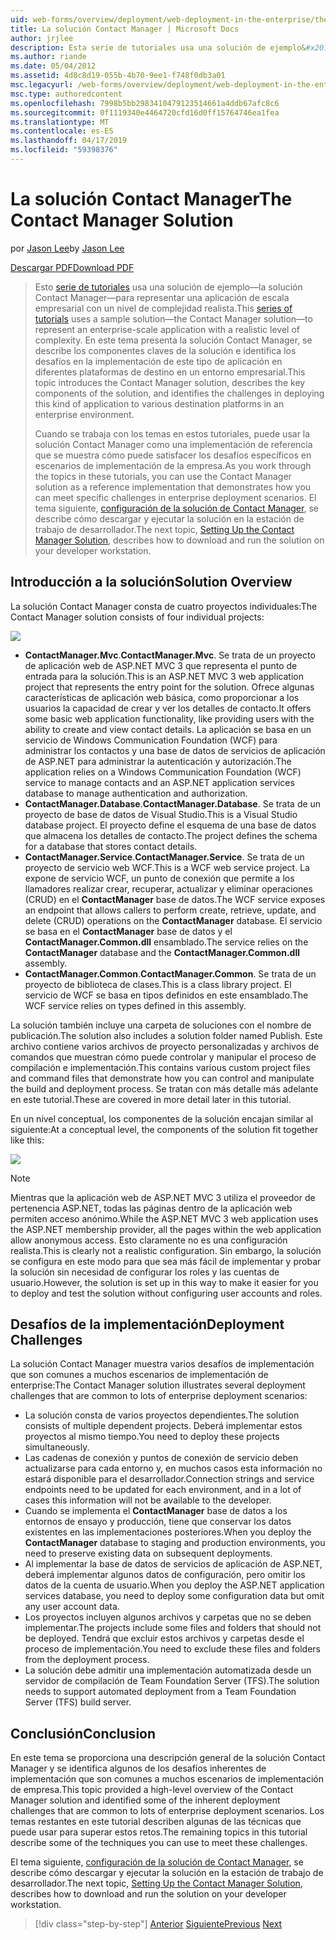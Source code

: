 ```yaml
---
uid: web-forms/overview/deployment/web-deployment-in-the-enterprise/the-contact-manager-solution
title: La solución Contact Manager | Microsoft Docs
author: jrjlee
description: Esta serie de tutoriales usa una solución de ejemplo&#x2014;la solución Contact Manager&#x2014;para representar una aplicación de escala empresarial con una redistribución realista...
ms.author: riande
ms.date: 05/04/2012
ms.assetid: 4d8c8d19-055b-4b70-9ee1-f748f0db3a01
msc.legacyurl: /web-forms/overview/deployment/web-deployment-in-the-enterprise/the-contact-manager-solution
msc.type: authoredcontent
ms.openlocfilehash: 7998b5bb2983410479123514661a4ddb67afc8c6
ms.sourcegitcommit: 0f1119340e4464720cfd16d0ff15764746ea1fea
ms.translationtype: MT
ms.contentlocale: es-ES
ms.lasthandoff: 04/17/2019
ms.locfileid: "59398376"
---
```

# <a name="the-contact-manager-solution"></a><span data-ttu-id="9181d-103">La solución Contact Manager</span><span class="sxs-lookup"><span data-stu-id="9181d-103">The Contact Manager Solution</span></span>

<span data-ttu-id="9181d-104">por [Jason Lee](https://github.com/jrjlee)</span><span class="sxs-lookup"><span data-stu-id="9181d-104">by [Jason Lee](https://github.com/jrjlee)</span></span>

[<span data-ttu-id="9181d-105">Descargar PDF</span><span class="sxs-lookup"><span data-stu-id="9181d-105">Download PDF</span></span>](https://msdnshared.blob.core.windows.net/media/MSDNBlogsFS/prod.evol.blogs.msdn.com/CommunityServer.Blogs.Components.WeblogFiles/00/00/00/63/56/8130.DeployingWebAppsInEnterpriseScenarios.pdf)

> <span data-ttu-id="9181d-106">Esto [serie de tutoriales](web-deployment-in-the-enterprise.md) usa una solución de ejemplo&#x2014;la solución Contact Manager&#x2014;para representar una aplicación de escala empresarial con un nivel de complejidad realista.</span><span class="sxs-lookup"><span data-stu-id="9181d-106">This [series of tutorials](web-deployment-in-the-enterprise.md) uses a sample solution&#x2014;the Contact Manager solution&#x2014;to represent an enterprise-scale application with a realistic level of complexity.</span></span> <span data-ttu-id="9181d-107">En este tema presenta la solución Contact Manager, se describe los componentes claves de la solución e identifica los desafíos en la implementación de este tipo de aplicación en diferentes plataformas de destino en un entorno empresarial.</span><span class="sxs-lookup"><span data-stu-id="9181d-107">This topic introduces the Contact Manager solution, describes the key components of the solution, and identifies the challenges in deploying this kind of application to various destination platforms in an enterprise environment.</span></span>
> 
> <span data-ttu-id="9181d-108">Cuando se trabaja con los temas en estos tutoriales, puede usar la solución Contact Manager como una implementación de referencia que se muestra cómo puede satisfacer los desafíos específicos en escenarios de implementación de la empresa.</span><span class="sxs-lookup"><span data-stu-id="9181d-108">As you work through the topics in these tutorials, you can use the Contact Manager solution as a reference implementation that demonstrates how you can meet specific challenges in enterprise deployment scenarios.</span></span> <span data-ttu-id="9181d-109">El tema siguiente, [configuración de la solución de Contact Manager](setting-up-the-contact-manager-solution.md), se describe cómo descargar y ejecutar la solución en la estación de trabajo de desarrollador.</span><span class="sxs-lookup"><span data-stu-id="9181d-109">The next topic, [Setting Up the Contact Manager Solution](setting-up-the-contact-manager-solution.md), describes how to download and run the solution on your developer workstation.</span></span>


## <a name="solution-overview"></a><span data-ttu-id="9181d-110">Introducción a la solución</span><span class="sxs-lookup"><span data-stu-id="9181d-110">Solution Overview</span></span>

<span data-ttu-id="9181d-111">La solución Contact Manager consta de cuatro proyectos individuales:</span><span class="sxs-lookup"><span data-stu-id="9181d-111">The Contact Manager solution consists of four individual projects:</span></span>

![](the-contact-manager-solution/_static/image1.png)

- <span data-ttu-id="9181d-112">**ContactManager.Mvc**.</span><span class="sxs-lookup"><span data-stu-id="9181d-112">**ContactManager.Mvc**.</span></span> <span data-ttu-id="9181d-113">Se trata de un proyecto de aplicación web de ASP.NET MVC 3 que representa el punto de entrada para la solución.</span><span class="sxs-lookup"><span data-stu-id="9181d-113">This is an ASP.NET MVC 3 web application project that represents the entry point for the solution.</span></span> <span data-ttu-id="9181d-114">Ofrece algunas características de aplicación web básica, como proporcionar a los usuarios la capacidad de crear y ver los detalles de contacto.</span><span class="sxs-lookup"><span data-stu-id="9181d-114">It offers some basic web application functionality, like providing users with the ability to create and view contact details.</span></span> <span data-ttu-id="9181d-115">La aplicación se basa en un servicio de Windows Communication Foundation (WCF) para administrar los contactos y una base de datos de servicios de aplicación de ASP.NET para administrar la autenticación y autorización.</span><span class="sxs-lookup"><span data-stu-id="9181d-115">The application relies on a Windows Communication Foundation (WCF) service to manage contacts and an ASP.NET application services database to manage authentication and authorization.</span></span>
- <span data-ttu-id="9181d-116">**ContactManager.Database**.</span><span class="sxs-lookup"><span data-stu-id="9181d-116">**ContactManager.Database**.</span></span> <span data-ttu-id="9181d-117">Se trata de un proyecto de base de datos de Visual Studio.</span><span class="sxs-lookup"><span data-stu-id="9181d-117">This is a Visual Studio database project.</span></span> <span data-ttu-id="9181d-118">El proyecto define el esquema de una base de datos que almacena los detalles de contacto.</span><span class="sxs-lookup"><span data-stu-id="9181d-118">The project defines the schema for a database that stores contact details.</span></span>
- <span data-ttu-id="9181d-119">**ContactManager.Service**.</span><span class="sxs-lookup"><span data-stu-id="9181d-119">**ContactManager.Service**.</span></span> <span data-ttu-id="9181d-120">Se trata de un proyecto de servicio web WCF.</span><span class="sxs-lookup"><span data-stu-id="9181d-120">This is a WCF web service project.</span></span> <span data-ttu-id="9181d-121">La expone de servicio WCF, un punto de conexión que permite a los llamadores realizar crear, recuperar, actualizar y eliminar operaciones (CRUD) en el **ContactManager** base de datos.</span><span class="sxs-lookup"><span data-stu-id="9181d-121">The WCF service exposes an endpoint that allows callers to perform create, retrieve, update, and delete (CRUD) operations on the **ContactManager** database.</span></span> <span data-ttu-id="9181d-122">El servicio se basa en el **ContactManager** base de datos y el **ContactManager.Common.dll** ensamblado.</span><span class="sxs-lookup"><span data-stu-id="9181d-122">The service relies on the **ContactManager** database and the **ContactManager.Common.dll** assembly.</span></span>
- <span data-ttu-id="9181d-123">**ContactManager.Common**.</span><span class="sxs-lookup"><span data-stu-id="9181d-123">**ContactManager.Common**.</span></span> <span data-ttu-id="9181d-124">Se trata de un proyecto de biblioteca de clases.</span><span class="sxs-lookup"><span data-stu-id="9181d-124">This is a class library project.</span></span> <span data-ttu-id="9181d-125">El servicio de WCF se basa en tipos definidos en este ensamblado.</span><span class="sxs-lookup"><span data-stu-id="9181d-125">The WCF service relies on types defined in this assembly.</span></span>

<span data-ttu-id="9181d-126">La solución también incluye una carpeta de soluciones con el nombre de publicación.</span><span class="sxs-lookup"><span data-stu-id="9181d-126">The solution also includes a solution folder named Publish.</span></span> <span data-ttu-id="9181d-127">Este archivo contiene varios archivos de proyecto personalizadas y archivos de comandos que muestran cómo puede controlar y manipular el proceso de compilación e implementación.</span><span class="sxs-lookup"><span data-stu-id="9181d-127">This contains various custom project files and command files that demonstrate how you can control and manipulate the build and deployment process.</span></span> <span data-ttu-id="9181d-128">Se tratan con más detalle más adelante en este tutorial.</span><span class="sxs-lookup"><span data-stu-id="9181d-128">These are covered in more detail later in this tutorial.</span></span>

<span data-ttu-id="9181d-129">En un nivel conceptual, los componentes de la solución encajan similar al siguiente:</span><span class="sxs-lookup"><span data-stu-id="9181d-129">At a conceptual level, the components of the solution fit together like this:</span></span>

![](the-contact-manager-solution/_static/image2.png)

> [!NOTE]
> <span data-ttu-id="9181d-130">Mientras que la aplicación web de ASP.NET MVC 3 utiliza el proveedor de pertenencia ASP.NET, todas las páginas dentro de la aplicación web permiten acceso anónimo.</span><span class="sxs-lookup"><span data-stu-id="9181d-130">While the ASP.NET MVC 3 web application uses the ASP.NET membership provider, all the pages within the web application allow anonymous access.</span></span> <span data-ttu-id="9181d-131">Esto claramente no es una configuración realista.</span><span class="sxs-lookup"><span data-stu-id="9181d-131">This is clearly not a realistic configuration.</span></span> <span data-ttu-id="9181d-132">Sin embargo, la solución se configura en este modo para que sea más fácil de implementar y probar la solución sin necesidad de configurar los roles y las cuentas de usuario.</span><span class="sxs-lookup"><span data-stu-id="9181d-132">However, the solution is set up in this way to make it easier for you to deploy and test the solution without configuring user accounts and roles.</span></span>


## <a name="deployment-challenges"></a><span data-ttu-id="9181d-133">Desafíos de la implementación</span><span class="sxs-lookup"><span data-stu-id="9181d-133">Deployment Challenges</span></span>

<span data-ttu-id="9181d-134">La solución Contact Manager muestra varios desafíos de implementación que son comunes a muchos escenarios de implementación de enterprise:</span><span class="sxs-lookup"><span data-stu-id="9181d-134">The Contact Manager solution illustrates several deployment challenges that are common to lots of enterprise deployment scenarios:</span></span>

- <span data-ttu-id="9181d-135">La solución consta de varios proyectos dependientes.</span><span class="sxs-lookup"><span data-stu-id="9181d-135">The solution consists of multiple dependent projects.</span></span> <span data-ttu-id="9181d-136">Deberá implementar estos proyectos al mismo tiempo.</span><span class="sxs-lookup"><span data-stu-id="9181d-136">You need to deploy these projects simultaneously.</span></span>
- <span data-ttu-id="9181d-137">Las cadenas de conexión y puntos de conexión de servicio deben actualizarse para cada entorno y, en muchos casos esta información no estará disponible para el desarrollador.</span><span class="sxs-lookup"><span data-stu-id="9181d-137">Connection strings and service endpoints need to be updated for each environment, and in a lot of cases this information will not be available to the developer.</span></span>
- <span data-ttu-id="9181d-138">Cuando se implementa el **ContactManager** base de datos a los entornos de ensayo y producción, tiene que conservar los datos existentes en las implementaciones posteriores.</span><span class="sxs-lookup"><span data-stu-id="9181d-138">When you deploy the **ContactManager** database to staging and production environments, you need to preserve existing data on subsequent deployments.</span></span>
- <span data-ttu-id="9181d-139">Al implementar la base de datos de servicios de aplicación de ASP.NET, deberá implementar algunos datos de configuración, pero omitir los datos de la cuenta de usuario.</span><span class="sxs-lookup"><span data-stu-id="9181d-139">When you deploy the ASP.NET application services database, you need to deploy some configuration data but omit any user account data.</span></span>
- <span data-ttu-id="9181d-140">Los proyectos incluyen algunos archivos y carpetas que no se deben implementar.</span><span class="sxs-lookup"><span data-stu-id="9181d-140">The projects include some files and folders that should not be deployed.</span></span> <span data-ttu-id="9181d-141">Tendrá que excluir estos archivos y carpetas desde el proceso de implementación.</span><span class="sxs-lookup"><span data-stu-id="9181d-141">You need to exclude these files and folders from the deployment process.</span></span>
- <span data-ttu-id="9181d-142">La solución debe admitir una implementación automatizada desde un servidor de compilación de Team Foundation Server (TFS).</span><span class="sxs-lookup"><span data-stu-id="9181d-142">The solution needs to support automated deployment from a Team Foundation Server (TFS) build server.</span></span>

## <a name="conclusion"></a><span data-ttu-id="9181d-143">Conclusión</span><span class="sxs-lookup"><span data-stu-id="9181d-143">Conclusion</span></span>

<span data-ttu-id="9181d-144">En este tema se proporciona una descripción general de la solución Contact Manager y se identifica algunos de los desafíos inherentes de implementación que son comunes a muchos escenarios de implementación de empresa.</span><span class="sxs-lookup"><span data-stu-id="9181d-144">This topic provided a high-level overview of the Contact Manager solution and identified some of the inherent deployment challenges that are common to lots of enterprise deployment scenarios.</span></span> <span data-ttu-id="9181d-145">Los temas restantes en este tutorial describen algunas de las técnicas que puede usar para superar estos retos.</span><span class="sxs-lookup"><span data-stu-id="9181d-145">The remaining topics in this tutorial describe some of the techniques you can use to meet these challenges.</span></span>

<span data-ttu-id="9181d-146">El tema siguiente, [configuración de la solución de Contact Manager](setting-up-the-contact-manager-solution.md), se describe cómo descargar y ejecutar la solución en la estación de trabajo de desarrollador.</span><span class="sxs-lookup"><span data-stu-id="9181d-146">The next topic, [Setting Up the Contact Manager Solution](setting-up-the-contact-manager-solution.md), describes how to download and run the solution on your developer workstation.</span></span>

> [!div class="step-by-step"]
> <span data-ttu-id="9181d-147">[Anterior](web-deployment-in-the-enterprise.md)
> [Siguiente](setting-up-the-contact-manager-solution.md)</span><span class="sxs-lookup"><span data-stu-id="9181d-147">[Previous](web-deployment-in-the-enterprise.md)
[Next](setting-up-the-contact-manager-solution.md)</span></span>
